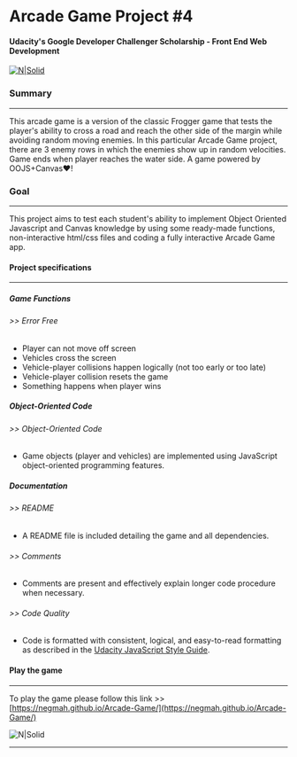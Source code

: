 # Arcade Game Project #4
#### Udacity's Google Developer Challenger Scholarship - Front End Web Development

[![N|Solid](https://www.stoddard.consulting/images/logos/Udacity_logo_small.png)](https://www.stoddard.consulting/images/logos/Udacity_logo_small.png)

### Summary
***
This arcade game is a version of the classic Frogger game that tests the player's ability to cross a road and reach the other side of the margin while avoiding random moving enemies. In this particular Arcade Game project, there are 3 enemy rows in which the enemies show up in random velocities. Game ends when player reaches the water side.
A game powered by OOJS+Canvas♥!

### Goal
***
This project aims to test each student's ability to implement Object Oriented Javascript and Canvas knowledge by using some ready-made functions, non-interactive html/css files and coding a fully interactive Arcade Game app.

#### Project specifications
***
##### Game Functions
###### >> Error Free
  - Player can not move off screen
  - Vehicles cross the screen
  - Vehicle-player collisions happen logically (not too early or too late)
  - Vehicle-player collision resets the game
  - Something happens when player wins

##### Object-Oriented Code
###### >> Object-Oriented Code
- Game objects (player and vehicles) are implemented using JavaScript object-oriented programming features.

##### Documentation
###### >> README
 - A README file is included detailing the game and all dependencies.
###### >> Comments
 - Comments are present and effectively explain longer code procedure when necessary.
###### >> Code Quality
 - Code is formatted with consistent, logical, and easy-to-read formatting as described in the [Udacity JavaScript Style Guide](http://udacity.github.io/frontend-nanodegree-styleguide/javascript.html).

#### Play the game
***
To play the game please follow this link >> [https://negmah.github.io/Arcade-Game/](https://negmah.github.io/Arcade-Game/)

![N|Solid](http://res.cloudinary.com/negmah/image/upload/v1531404574/arcade-game-thumb.png)

***
